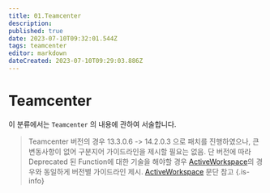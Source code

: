 ```yaml
---
title: 01.Teamcenter
description: 
published: true
date: 2023-07-10T09:32:01.544Z
tags: teamcenter
editor: markdown
dateCreated: 2023-07-10T09:29:03.886Z
---
```


# Teamcenter
이 분류에서는 `Teamcenter` 의 내용에 관하여 서술합니다.

> Teamcenter 버전의 경우 13.3.0.6 -> 14.2.0.3 으로 패치를 진행하였으나, 큰 변동사항이 없어 구분지어 가이드라인을 제시할 필요는 없음.
단 버전에 따라 Deprecated 된 Function에 대한 기술을 해야할 경우 [ActiveWorkspace](/ko/ActiveWorkspace)의 경우와 동일하게 버전별 가이드라인 제시. [ActiveWorkspace](/ko/ActiveWorkspace) 문단 참고
{.is-info}
